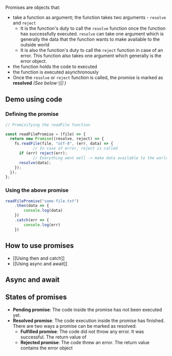 Promises are objects that:
- take a function as argument; the function takes two arguments - `resolve` and `reject`
	- It is the function's duty to call the `resolve` function once the function has successfully executed. `resolve` can take one argument which is generally the data that the function wants to make available to the outside world
	- It is also the function's duty to call the `reject` function in case of an error. This function also takes one argument which generally is the error object.
- the function holds the code to executed
- the function is executed asynchronously
- Once the `resolve` or `reject` function is called, the promise is marked as **resolved** *(See below👇🏽 )*

## Demo using code

### Defining the promise
```js
// Promisifying the readFile function

const readFilePromise = (file) => {
  return new Promise((resolve, reject) => {
    fs.readFile(file, "utf-8", (err, data) => {
			// In case of error, reject is called
      if (err) reject(err);
			// Everything went well -> make data available to the world
      resolve(data);
    });
  });
};
```

### Using the above promise

```js
readFilePromise("some-file.txt")
	.then(data => {
		console.log(data)
	})
	.catch(err => {
		console.log(err)	
	})
```

## How to use promises
- [[Using then and catch]]
- [[Using async and await]]


## Async and await
## States of promises
- **Pending promise**: The code inside the promise has not been executed yet.
- **Resolved promise**: The code execution inside the promise has finished. There are two ways a promise can be marked as resolved:
	- **Fulfilled promise**: The code did not throw any error. It was successful. The return value of 
	- **Rejected promise**: The code threw an error. The return value contains the error object